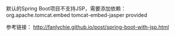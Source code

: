 
默认的Spring Boot项目不支持JSP，需要添加依赖：
<dependency>
    <groupId>org.apache.tomcat.embed</groupId>
    <artifactId>tomcat-embed-jasper</artifactId>
	<scope>provided</scope>
</dependency>

参考链接：
http://fanlychie.github.io/post/spring-boot-with-jsp.html